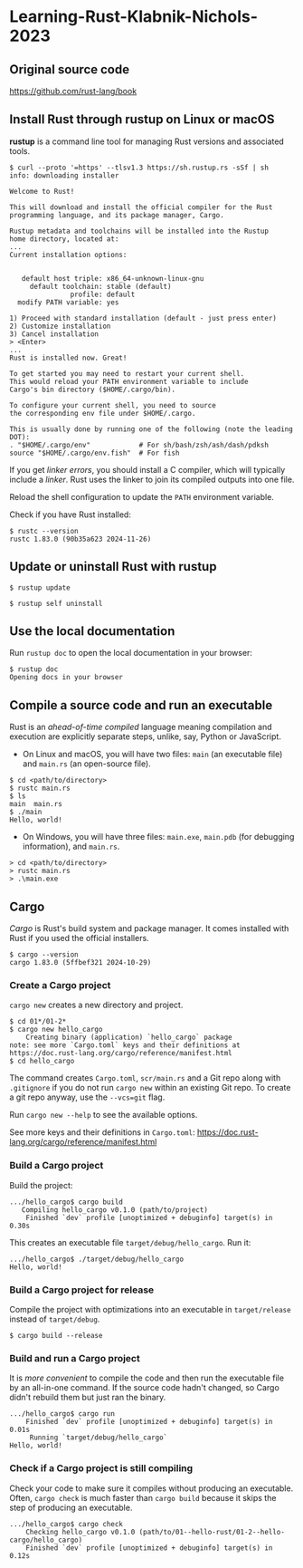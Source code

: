 # Learning-Rust-Klabnik-Nichols-2023

## Original source code

https://github.com/rust-lang/book

## Install Rust through rustup on Linux or macOS

**rustup** is a command line tool for managing Rust versions and associated tools.

```unix
$ curl --proto '=https' --tlsv1.3 https://sh.rustup.rs -sSf | sh
info: downloading installer

Welcome to Rust!

This will download and install the official compiler for the Rust
programming language, and its package manager, Cargo.

Rustup metadata and toolchains will be installed into the Rustup
home directory, located at:
...
Current installation options:


   default host triple: x86_64-unknown-linux-gnu
     default toolchain: stable (default)
               profile: default
  modify PATH variable: yes

1) Proceed with standard installation (default - just press enter)
2) Customize installation
3) Cancel installation
> <Enter>
...
Rust is installed now. Great!

To get started you may need to restart your current shell.
This would reload your PATH environment variable to include
Cargo's bin directory ($HOME/.cargo/bin).

To configure your current shell, you need to source
the corresponding env file under $HOME/.cargo.

This is usually done by running one of the following (note the leading DOT):
. "$HOME/.cargo/env"            # For sh/bash/zsh/ash/dash/pdksh
source "$HOME/.cargo/env.fish"  # For fish
```
If you get *linker errors*, you should install a C compiler, which will typically include a *linker*.
Rust uses the linker to join its compiled outputs into one file.

Reload the shell configuration to update the `PATH` environment variable.

Check if you have Rust installed:

```unix
$ rustc --version
rustc 1.83.0 (90b35a623 2024-11-26)
```

## Update or uninstall Rust with rustup 

```unix
$ rustup update
```

```unix
$ rustup self uninstall
```

## Use the local documentation

Run `rustup doc` to open the local documentation in your browser:

```unix
$ rustup doc
Opening docs in your browser
```

## Compile a source code and run an executable

Rust is an *ahead-of-time compiled* language meaning compilation and execution 
are explicitly separate steps, unlike, say, Python or JavaScript.

- On Linux and macOS, you will have two files: `main` (an executable file) and  `main.rs` (an open-source file).
```unix
$ cd <path/to/directory>
$ rustc main.rs
$ ls
main  main.rs
$ ./main
Hello, world!
```

- On Windows, you will have three files: 
`main.exe`, `main.pdb` (for debugging information), and `main.rs`.
```windows
> cd <path/to/directory>
> rustc main.rs
> .\main.exe 
```

## Cargo

*Cargo* is Rust's build system and package manager. 
It comes installed with Rust if you used the official installers.

```unix
$ cargo --version
cargo 1.83.0 (5ffbef321 2024-10-29)
```

### Create a Cargo project

`cargo new` creates a new directory and project.

```unix
$ cd 01*/01-2*
$ cargo new hello_cargo
    Creating binary (application) `hello_cargo` package
note: see more `Cargo.toml` keys and their definitions at https://doc.rust-lang.org/cargo/reference/manifest.html
$ cd hello_cargo
```
The command creates `Cargo.toml`, `scr/main.rs` and a Git repo along with `.gitignore` 
if you do not run `cargo new` within an existing Git repo. 
To create a git repo anyway, use the `--vcs=git` flag.

Run `cargo new --help` to see the available options.

See more keys and their definitions in `Cargo.toml`:
https://doc.rust-lang.org/cargo/reference/manifest.html

### Build a Cargo project

Build the project:

```unix
.../hello_cargo$ cargo build
   Compiling hello_cargo v0.1.0 (path/to/project)
    Finished `dev` profile [unoptimized + debuginfo] target(s) in 0.30s
```

This creates an executable file `target/debug/hello_cargo`. Run it:
```unix
.../hello_cargo$ ./target/debug/hello_cargo
Hello, world!
```

### Build a Cargo project for release

Compile the project with optimizations into an executable in `target/release` instead of `target/debug`.

```unix
$ cargo build --release
```

### Build and run a Cargo project

It is *more convenient* to compile the code and then run the executable file by an all-in-one command.
If the source code hadn't changed, so Cargo didn't rebuild them but just ran the binary.
```unix
.../hello_cargo$ cargo run
    Finished `dev` profile [unoptimized + debuginfo] target(s) in 0.01s
     Running `target/debug/hello_cargo`
Hello, world!
```

### Check if a Cargo project is still compiling

Check your code to make sure it compiles without producing an executable.
Often, `cargo check` is much faster than `cargo build` because it skips the step of producing an executable.
```unix
.../hello_cargo$ cargo check
    Checking hello_cargo v0.1.0 (path/to/01--hello-rust/01-2--hello-cargo/hello_cargo)
    Finished `dev` profile [unoptimized + debuginfo] target(s) in 0.12s
```
